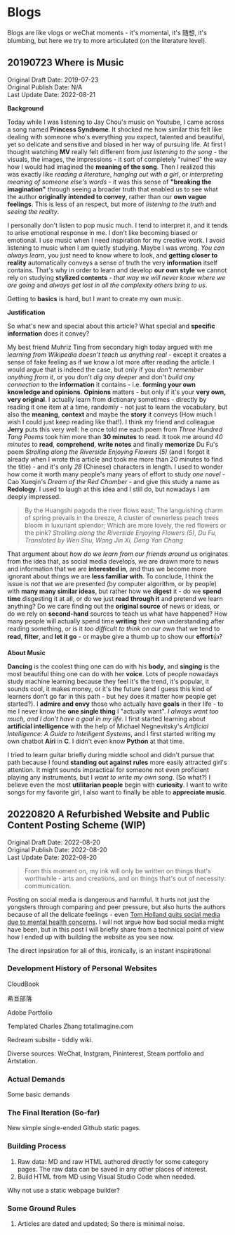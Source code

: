 # Blogs

Blogs are like vlogs or weChat moments - it's momental, it's 随想, it's blumbing, but here we try to more articulated (on the literature level).

## 20190723 Where is Music

Original Draft Date: 2019-07-23  
Original Publish Date: N/A  
Last Update Date: 2022-08-21

<!--Cover Image: Studio One interface, or a pure composition staff?-->

<!--What's the purpose of this article, and what meaningful information does it convey?-->

<!--The Du Fu's poem part quote formatting has issue on the website-->

**Background**

Today while I was listening to Jay Chou's music on Youtube, I came across a song named **Princess Syndrome**. It shocked me how similar this felt like dealing with someone who's everything you expect, talented and beautiful, yet so delicate and sensitive and biased in her way of pursuing life. At first I thought watching **MV** really felt different from *just listening to the song* - the visuals, the images, the impressions - it sort of completely "ruined" the way how I would had imagined the **meaning of the song**. Then I realized this was exactly like *reading a literature*, *hanging out with a girl*, or *interpreting meaning of someone else's words* - it was this sense of **"breaking the imagination"** through seeing a broader truth that enabled us to see what the author **originally intended to convey**, rather than our **own vague feelings**. This is less of an respect, but more of *listening to the truth* and *seeing the reality*.

I personally don't listen to pop music much. I tend to interpret it, and it tends to arise emotional response in me. I don't like becoming biased or emotional. I use music when I need inspiration for my creative work. I avoid listening to music when I am quietly studying. Maybe I was wrong. *You can always learn*, you just need to know where to look, and **getting closer to reality** automatically conveys a sense of truth the very **information** itself contains. That's why in order to learn and develop **our own style** we cannot rely on studying **stylized contents** - *that way we will never know where we are going* and *always get lost in all the complexity others bring to us*.

Getting to **basics** is hard, but I want to create my own music.

**Justification**

So what's new and special about this article? What special and **specific information** does it convey?

My best friend Muhriz Ting from secondary high today argued with me *learning from Wikipedia doesn't teach us anything real* - except it creates a sense of fake feeling as if we know a lot more after reading the article. I would argue that is indeed the case, but only if you *don't remember anything from it*, or you don't *dig any deeper* and don't *build any connection* to the **information** it contains - i.e. **forming your own knowledge and opinions**. **Opinions** matters - but only if it's your **very own, very original**. I actually learn from dictionary sometimes - directly by reading it one item at a time, randomly - not just to learn the vocabulary, but also the **meaning**, **context** and maybe the **story** it conveys (How much I wish I could just keep reading like that!). I think my friend and colleague **Jerry** puts this very well: he once told me each poem from *Three Hundred Tang Poems* took him more than **30 minutes** to read. It took me around *40 minutes* to **read**, **comprehend**, **write notes** and finally **memorize** Du Fu's poem *Strolling along the Riverside Enjoying Flowers (5)* (and I forgot it already when I wrote this article and took me more than 20 minutes to find the title) - and it's only *28* (Chinese) characters in length. I used to wonder how come it worth many people's many years of effort to study *one novel* - Cao Xueqin's *Dream of the Red Chamber* - and give this study a name as **Redology**. I used to laugh at this idea and I still do, but nowadays I am deeply impressed.

> By the Huangshi pagoda the river flows east;
> The languishing charm of spring prevails in the breeze,
> A cluster of ownerless peach trees bloom in luxuriant splendor;
> Which are more lovely, the red flowers or the pink?
> *Strolling along the Riverside Enjoying Flowers (5), Du Fu, Translated by Wen Shu, Wang Jin Xi, Deng Yan Chang*

That argument about *how do we learn from our friends around us* originates from the idea that, as social media develops, we are drawn more to news and information that we are **interested in**, and thus we become more ignorant about things we are **less familiar with**. To conclude, I think the issue is *not* that we are presented (by computer algorithm, or by people) with **many many similar ideas**, but rather how we **digest** it - do we **spend time** disgesting it at all, or do we just **read through it** and pretend we learn anything? Do we care finding out the **original source** of news or ideas, or do we rely on **second-hand** sources to teach us what have happened? How many people will actually spend time **writing** their own understanding after reading something, or is it *too difficult to think on our own* that we tend to **read**, **filter**, and **let it go** - or maybe give a thumb up to show our **effort**👍?

**About Music**

**Dancing** is the coolest thing one can do with his **body**, and **singing** is the most beautiful thing one can do with her **voice**. Lots of people nowadays study machine learning because they feel it's the trend, it's popular, it sounds cool, it makes money, or it's the future (and I guess this kind of learners don't go far in this path - but hey does it matter how people get started?). I **admire and envy** those who actually have **goals** in their life - to me I never know the **one single thing** I "actually want". *I always want too much, and I don't have a goal in my life*. I first started learning about **artificial intelligence** with the help of Michael Negnevitsky's *Artificial Intelligence: A Guide to Intelligent Systems*, and I first started writing my own chatbot **Airi** in **C**. I didn't even know **Python** at that time. 

I tried to learn guitar briefly during middle school and didn't pursue that path because I found **standing out against rules** more easily attracted girl's attention. It might sounds impractical for someone not even proficient playing any instruments, but I *want to write my own song*. (So what?) I believe even the most **utilitarian people** begin with **curiosity**. I want to write songs for my favorite girl, I also want to finally be able to **appreciate music**.

## 20220820 A Refurbished Website and Public Content Posting Scheme (WIP)

Original Draft Date: 2022-08-20  
Original Publish Date: 2022-08-20  
Last Update Date: 2022-08-20

> From this moment on, my ink will only be written on things that's worthwhile - arts and creations, and on things that's out of necessity: communication. 

Posting on social media is dangerous and harmful. It hurts not just the yongsters through comparing and peer pressure, but also hurts the authors because of all the delicate feelings - even [Tom Holland quits social media due to mental health concerns](https://www.cbsnews.com/news/tom-holland-social-media-mental-health-spider-man/). I will not argue how bad social media might have been, but in this post I will briefly share from a technical point of view how I ended up with building the website as you see now.

The direct inpsiration for all of this, ironically, is an instant inspirational 

### Development History of Personal Websites

CloudBook

希亘部落

Adobe Portfolio

Templated Charles Zhang totalimagine.com

Redream subsite - tiddly wiki.

Diverse sources: WeChat, Instgram, Pininterest, Steam portfolio and Artstation.

### Actual Demands

Some basic demands

### The Final Iteration (So-far)

New simple single-ended Github static pages.

### Building Process

1. Raw data: MD and raw HTML authored directly for some category pages. The raw data can be saved in any other places of interest.
2. Build HTML from MD using Visual Studio Code when needed.

Why not use a static webpage builder?

### Some Ground Rules

1. Articles are dated and updated; So there is minimal noise.